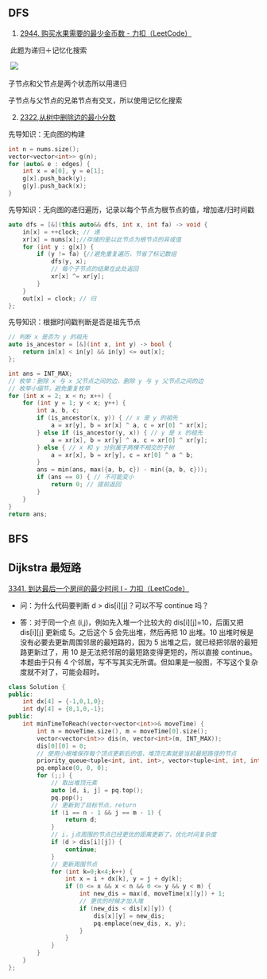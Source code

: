 ## DFS

1. [2944. 购买水果需要的最少金币数 - 力扣（LeetCode）](https://leetcode.cn/problems/minimum-number-of-coins-for-fruits/description/)

​	此题为递归＋记忆化搜索

​	![](D:\学习\pic\1.png)

子节点和父节点是两个状态所以用递归

子节点与父节点的兄弟节点有交叉，所以使用记忆化搜索

2. [2322,从树中删除边的最小分数](https://leetcode.cn/problems/minimum-score-after-removals-on-a-tree/solutions/1625899/dfs-shi-jian-chuo-chu-li-shu-shang-wen-t-x1kk/)

先导知识：无向图的构建

~~~cpp
int n = nums.size();
vector<vector<int>> g(n);
for (auto& e : edges) {
    int x = e[0], y = e[1];
    g[x].push_back(y);
    g[y].push_back(x);
}

~~~

先导知识：无向图的递归遍历，记录以每个节点为根节点的值，增加递/归时间戳

~~~cpp
auto dfs = [&](this auto&& dfs, int x, int fa) -> void {
    in[x] = ++clock; // 递
    xr[x] = nums[x];//存储的是以此节点为根节点的异或值
    for (int y : g[x]) {
        if (y != fa) {//避免重复遍历，节省了标记数组
            dfs(y, x);
            // 每个子节点的结果在此处返回
            xr[x] ^= xr[y];
        }
    }
    out[x] = clock; // 归
};

~~~

先导知识：根据时间戳判断是否是祖先节点

~~~cpp
// 判断 x 是否为 y 的祖先
auto is_ancestor = [&](int x, int y) -> bool {
    return in[x] < in[y] && in[y] <= out[x];
};

~~~

~~~cpp
int ans = INT_MAX;
// 枚举：删除 x 与 x 父节点之间的边，删除 y 与 y 父节点之间的边
// 枚举小细节，避免重复枚举
for (int x = 2; x < n; x++) {
    for (int y = 1; y < x; y++) {
        int a, b, c;
        if (is_ancestor(x, y)) { // x 是 y 的祖先
            a = xr[y], b = xr[x] ^ a, c = xr[0] ^ xr[x];
        } else if (is_ancestor(y, x)) { // y 是 x 的祖先
            a = xr[x], b = xr[y] ^ a, c = xr[0] ^ xr[y];
        } else { // x 和 y 分别属于两棵不相交的子树
            a = xr[x], b = xr[y], c = xr[0] ^ a ^ b;
        }
        ans = min(ans, max({a, b, c}) - min({a, b, c}));
        if (ans == 0) { // 不可能变小
            return 0; // 提前返回
        }
    }
}
return ans;

~~~



## BFS









## Dijkstra 最短路

[3341. 到达最后一个房间的最少时间 I - 力扣（LeetCode）](https://leetcode.cn/problems/find-minimum-time-to-reach-last-room-i/description/)

+ 问：为什么代码要判断 d > dis[i][j]？可以不写 continue 吗？

+ 答：对于同一个点 (i,j)，例如先入堆一个比较大的 dis[i][j]=10，后面又把 dis[i][j] 更新成 5。之后这个 5 会先出堆，然后再把 10 出堆。10 出堆时候是没有必要去更新周围邻居的最短路的，因为 5 出堆之后，就已经把邻居的最短路更新过了，用 10 是无法把邻居的最短路变得更短的，所以直接 continue。本题由于只有 4 个邻居，写不写其实无所谓。但如果是一般图，不写这个复杂度就不对了，可能会超时。

~~~cpp
class Solution {
public:
    int dx[4] = {-1,0,1,0};
    int dy[4] = {0,1,0,-1};
public:
    int minTimeToReach(vector<vector<int>>& moveTime) {
        int n = moveTime.size(), m = moveTime[0].size();
        vector<vector<int>> dis(n, vector<int>(m, INT_MAX));
        dis[0][0] = 0;
        // 使用小根堆保存每个顶点更新后的值，堆顶元素就是当前最短路径的节点
        priority_queue<tuple<int, int, int>, vector<tuple<int, int, int>>, greater<>> pq;
        pq.emplace(0, 0, 0);
        for (;;) {
            // 取出堆顶元素
            auto [d, i, j] = pq.top();
            pq.pop();
            // 更新到了目标节点，return
            if (i == n - 1 && j == m - 1) {
                return d;
            }
            // i，j点周围的节点已经更优的距离更新了，优化时间复杂度
            if (d > dis[i][j]) {
                continue;
            }
            // 更新周围节点
            for (int k=0;k<4;k++) {
                int x = i + dx[k], y = j + dy[k];
                if (0 <= x && x < n && 0 <= y && y < m) {
                    int new_dis = max(d, moveTime[x][y]) + 1;
                    // 更优的时候才加入堆
                    if (new_dis < dis[x][y]) {
                        dis[x][y] = new_dis;
                        pq.emplace(new_dis, x, y);
                    }
                }
            }
        }     
    }
};
~~~

